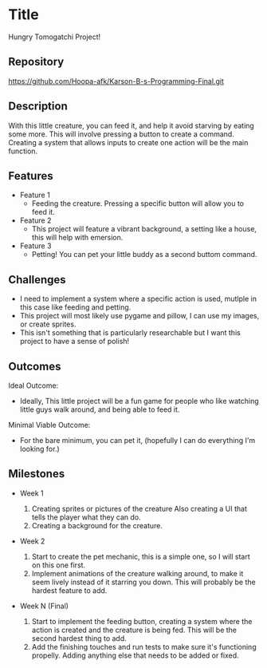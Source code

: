 # Title
Hungry Tomogatchi Project!

## Repository
<https://github.com/Hoopa-afk/Karson-B-s-Programming-Final.git>

## Description
With this little creature, you can feed it, and help it avoid starving by eating some more. This will involve pressing a button to create a command. Creating a system that allows inputs to create one action will be the main function.

## Features
- Feature 1
	- Feeding the creature. Pressing a specific button will allow you to feed it.
- Feature 2
	- This project will feature a vibrant background, a setting like a house, this will help with emersion.
- Feature 3
	- Petting! You can pet your little buddy as a second buttom command.

## Challenges
- I need to implement a system where a specific action is used, mutlple in this case like feeding and petting.
- This project will most likely use pygame and pillow, I can use my images, or create sprites.
- This isn't something that is particularly researchable but I want this project to have a sense of polish!

## Outcomes
Ideal Outcome:
- Ideally, This little project will be a fun game for people who like watching little guys walk around, and being able to feed it.

Minimal Viable Outcome:
- For the bare minimum, you can pet it, (hopefully I can do everything I'm looking for.)

## Milestones

- Week 1
  1. Creating sprites or pictures of the creature Also creating a UI that tells the player what they can do.
  2. Creating a background for the creature.

- Week 2
  1. Start to create the pet mechanic, this is a simple one, so I will start on this one first.
  2. Implement animations of the creature walking around, to make it seem lively instead of it starring you down. This will probably be the hardest feature to add.

- Week N (Final)
  1. Start to implement the feeding button, creating a system where the action is created and the creature is being fed. This will be the second hardest thing to add.
  2. Add the finishing touches and run tests to make sure it's functioning propelly. Adding anything else that needs to be added or fixed.